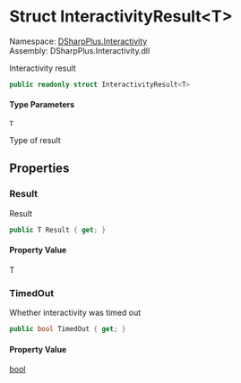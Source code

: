 # Struct InteractivityResult<T\>

Namespace: [DSharpPlus.Interactivity](DSharpPlus.Interactivity.md)  
Assembly: DSharpPlus.Interactivity.dll

Interactivity result

```csharp
public readonly struct InteractivityResult<T>
```

#### Type Parameters

`T` 

Type of result

## Properties

### <a id="DSharpPlus_Interactivity_InteractivityResult_1_Result"></a>Result

Result

```csharp
public T Result { get; }
```

#### Property Value

T

### <a id="DSharpPlus_Interactivity_InteractivityResult_1_TimedOut"></a>TimedOut

Whether interactivity was timed out

```csharp
public bool TimedOut { get; }
```

#### Property Value

[bool](https://learn.microsoft.com/dotnet/api/system.boolean)

